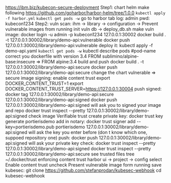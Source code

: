 https://ibm.biz/kubecon-secure-deployment
Step1:
    chart helm make following https://github.com/goharbor/harbor-helm/tree/1.0.0
    `kubectl apply -f harbor.yml`
    `kubectl get pods -w`
    go to harbor tab
    log: admin
    pwd: kubecon1234
Step2:
    vuln scan:
        ihm -> library -> configuration -> Prevent vulnerable images from running
    init vuln db -> deploy_db.sh
    make vuln image:
        docker login -u admin -p kubecon1234 127.0.0.1:30002
        docker build . -t 127.0.0.1:30002/library/demo-api:vulnerable
        docker push 127.0.0.1:30002/library/demo-api:vulnerable
    deploy it:
        kubectl apply -f demo-api.yaml
        `kubectl get pods -w`
        kubectl describe pods #pod-name
        correct you dockerfile with version 3.4
        FROM sublimino/alpine-base:insecure => FROM alpine:3.4
        build and push
        docker build . -t 127.0.0.1:30002/library/demo-api:secure
        docker push 127.0.0.1:30002/library/demo-api:secure
        change the chart vulnerable => secure
    image signing:
        enable content trust
             export DOCKER_CONTENT_TRUST=1
             export DOCKER_CONTENT_TRUST_SERVER=https://127.0.0.1:30004
        push signed:
            docker tag 127.0.0.1:30002/library/demo-api:secure 127.0.0.1:30002/library/demo-api:signed
            docker push 127.0.0.1:30002/library/demo-api:signed
            will ask you to signed your image and repo
            docker trust inspect --pretty 127.0.0.1:30002/library/demo-api:signed
            check image
        Verifiable trust
            create private key:
                 docker trust key generate portierisdemo
            add in notary:
                docker trust signer add --key=portierisdemo.pub portierisdemo 127.0.0.1:30002/library/demo-api:signed
                will ask the key you enter before (don t know which one, suppoed repository one)
            push:
                 docker push 127.0.0.1:30002/library/demo-api:signed
                 will ask your private key
            check:
                docker trust inspect --pretty 127.0.0.1:30002/library/demo-api:signed
                docker trust inspect --pretty 127.0.0.1:30002/library/demo-api:secure
            see trusted files
                 tree ~/.docker/trust
            enforcing content trust
                harbor ui -> project -> config
                select Enable content trust
                uncheck Present vulnerable image form running
                save
    kubesec:
        git clone https://github.com/stefanprodan/kubesec-webhook
        cd kubesec-webhook